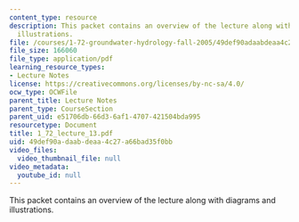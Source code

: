 ```yaml
---
content_type: resource
description: This packet contains an overview of the lecture along with diagrams and
  illustrations.
file: /courses/1-72-groundwater-hydrology-fall-2005/49def90adaabdeaa4c27a66bad35f0bb_1_72_lecture_13.pdf
file_size: 166060
file_type: application/pdf
learning_resource_types:
- Lecture Notes
license: https://creativecommons.org/licenses/by-nc-sa/4.0/
ocw_type: OCWFile
parent_title: Lecture Notes
parent_type: CourseSection
parent_uid: e51706db-66d3-6af1-4707-421504bda995
resourcetype: Document
title: 1_72_lecture_13.pdf
uid: 49def90a-daab-deaa-4c27-a66bad35f0bb
video_files:
  video_thumbnail_file: null
video_metadata:
  youtube_id: null
---
```

This packet contains an overview of the lecture along with diagrams and illustrations.